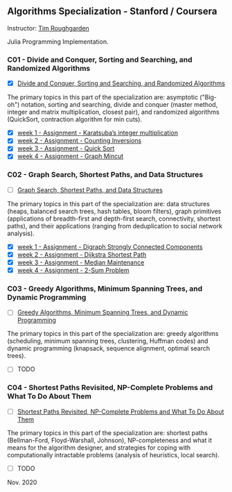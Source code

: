 ## Algorithms Specialization - Stanford / Coursera
Instructor: [Tim Roughgarden](https://www.coursera.org/instructor/~768)  

Julia Programming Implementation.

### C01 - Divide and Conquer, Sorting and Searching, and Randomized Algorithms
 - [X] [Divide and Conquer, Sorting and Searching, and Randomized Algorithms](https://www.coursera.org/learn/algorithms-divide-conquer)

The primary topics in this part of the specialization are: asymptotic ("Big-oh") notation, sorting and searching, divide and conquer (master method, integer and matrix multiplication, closest pair), and randomized algorithms (QuickSort, contraction algorithm for min cuts).

 - [X] [week 1 - Assignment - Karatsuba’s integer multiplication](https://github.com/pascal-p/julia-exercism/blob/master/Algo/01-karatsuba-int-mult/README.md)  
 - [X] [week 2 - Assignment - Counting Inversions](https://github.com/pascal-p/julia-exercism/blob/master/Algo/02-counting-inversions/README.md)  
 - [X] [week 3 - Assignment - Quick Sort](https://github.com/pascal-p/julia-exercism/blob/master/Algo/03-quick-sort/README.md)  
 - [X] [week 4 - Assignment - Graph Mincut](https://github.com/pascal-p/julia-exercism/blob/master/Algo/05-graph-mincut/README.md)  

### C02 - Graph Search, Shortest Paths, and Data Structures
 - [ ] [Graph Search, Shortest Paths, and Data Structures](https://www.coursera.org/learn/algorithms-graphs-data-structures)

The primary topics in this part of the specialization are: data structures (heaps, balanced search trees, hash tables, bloom filters), graph primitives (applications of breadth-first and depth-first search, connectivity, shortest paths), and their applications (ranging from deduplication to social network analysis).
    
 - [X] [week 1 - Assignment - Digraph Strongly Connected Components](https://github.com/pascal-p/julia-exercism/blob/master/Algo/06-digraph-scc/README.md)
 - [X] [week 2 - Assignment - Dijkstra Shortest Path](https://github.com/pascal-p/julia-exercism/blob/master/Algo/07-dijkstra-sp/README.md)
 - [X] [week 3 - Assignment - Median Maintenance](https://github.com/pascal-p/julia-exercism/tree/master/Algo/08-median-maintenance/README.md)
 - [X] [week 4 - Assignment - 2-Sum Problem](https://github.com/pascal-p/julia-exercism/tree/master/Algo/12-2-sum)

### C03 - Greedy Algorithms, Minimum Spanning Trees, and Dynamic Programming
 - [ ] [Greedy Algorithms, Minimum Spanning Trees, and Dynamic Programming](https://www.coursera.org/learn/algorithms-greedy)

The primary topics in this part of the specialization are: greedy algorithms (scheduling, minimum spanning trees, clustering, Huffman codes) and dynamic programming (knapsack, sequence alignment, optimal search trees).

  - [ ] TODO

### C04 - Shortest Paths Revisited, NP-Complete Problems and What To Do About Them
 - [ ] [Shortest Paths Revisited, NP-Complete Problems and What To Do About Them](https://www.coursera.org/learn/algorithms-npcomplete)

The primary topics in this part of the specialization are: shortest paths (Bellman-Ford, Floyd-Warshall, Johnson), NP-completeness and what it means for the algorithm designer, and strategies for coping with computationally intractable problems (analysis of heuristics, local search).

  - [ ] TODO
    

Nov. 2020
